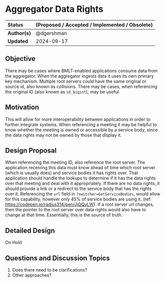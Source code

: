 # Aggregator Data Rights

| Status        | (Proposed / Accepted / Implemented / Obsolete)       |
:-------------- |:---------------------------------------------------- |
| **Author(s)** | @dgershman  |
| **Updated**   | 2024-09-17                                        |

## Objective

There may be cases where BMLT-enabled applications consume data from the aggregator.  When the aggregator ingests data it uses its own primary key mechanism.  Multiple root servers could have the same original or source id, also known as collisions.  There may be cases, when referencing the original ID (also known as `id_bigint`), may be useful.  

## Motivation

This will allow for more interoperability between applications in order to further integrate systems.  When referencing a meeting it may be helpful to know whether the meeting is owned or accessible by a service body, since the data rights may not be owned by those that display it.  

## Design Proposal

When referencing the meeting ID, also reference the root server.  The application receiving this data must know ahead of time which root server (which is usually does) and service bodies it has rights over.  That application should handle the lookups to determine if it has the data rights over that meeting and deal with it appropriately.  If there are no data rights, it should provide a link or a redirect to the service body that has the rights over it.  Referencing the `url` field in `?switcher=GetServiceBodies`, would allow for this capability, however only 45% of service bodies are using it.  (ref: https://codepen.io/radius314/pen/JjQQvLW).  If a root server url changes, then the pointer to the root server over data rights would also have to change at that time.  Essentially, this is the source of truth.

## Detailed Design

On Hold

## Questions and Discussion Topics

1. Does there need to be clarifications?
2. Other approaches?
